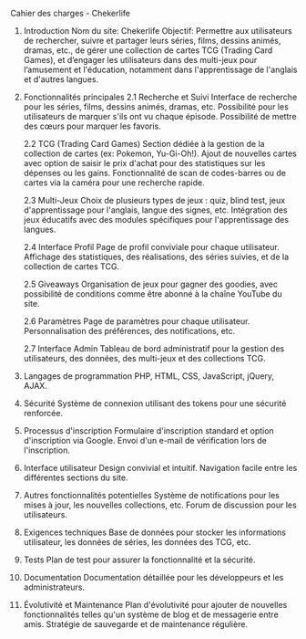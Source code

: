 Cahier des charges - Chekerlife

1. Introduction
    Nom du site: Chekerlife
    Objectif: Permettre aux utilisateurs de rechercher, suivre et partager leurs séries, films, dessins animés, dramas, etc., de gérer une collection de cartes TCG (Trading Card Games), et d’engager les utilisateurs dans des multi-jeux pour l’amusement et l'éducation, notamment dans l'apprentissage de l'anglais et d'autres langues.
2. Fonctionnalités principales
    2.1 Recherche et Suivi
    Interface de recherche pour les séries, films, dessins animés, dramas, etc.
    Possibilité pour les utilisateurs de marquer s'ils ont vu chaque épisode.
    Possibilité de mettre des cœurs pour marquer les favoris.

    2.2 TCG (Trading Card Games)
    Section dédiée à la gestion de la collection de cartes (ex: Pokemon, Yu-Gi-Oh!).
    Ajout de nouvelles cartes avec option de saisir le prix d'achat pour des statistiques sur les dépenses ou les gains.
    Fonctionnalité de scan de codes-barres ou de cartes via la caméra pour une recherche rapide.
    
    2.3 Multi-Jeux
    Choix de plusieurs types de jeux : quiz, blind test, jeux d'apprentissage pour l'anglais, langue des signes, etc.
    Intégration des jeux éducatifs avec des modules spécifiques pour l'apprentissage des langues.
    
    2.4 Interface Profil
    Page de profil conviviale pour chaque utilisateur.
    Affichage des statistiques, des réalisations, des séries suivies, et de la collection de cartes TCG.
    
    2.5 Giveaways
    Organisation de jeux pour gagner des goodies, avec possibilité de conditions comme être abonné à la chaîne YouTube du site.
    
    2.6 Paramètres
    Page de paramètres pour chaque utilisateur.
    Personnalisation des préférences, des notifications, etc.
    
    2.7 Interface Admin
    Tableau de bord administratif pour la gestion des utilisateurs, des données, des multi-jeux et des collections TCG.
3. Langages de programmation
    PHP, HTML, CSS, JavaScript, jQuery, AJAX.
4. Sécurité
    Système de connexion utilisant des tokens pour une sécurité renforcée.
5. Processus d'inscription
    Formulaire d'inscription standard et option d'inscription via Google.
    Envoi d'un e-mail de vérification lors de l'inscription.
6. Interface utilisateur
    Design convivial et intuitif.
    Navigation facile entre les différentes sections du site.
7. Autres fonctionnalités potentielles
    Système de notifications pour les mises à jour, les nouvelles collections, etc.
    Forum de discussion pour les utilisateurs.
8. Exigences techniques
    Base de données pour stocker les informations utilisateur, les données de séries, les données des TCG, etc.
9. Tests
    Plan de test pour assurer la fonctionnalité et la sécurité.
10. Documentation
     Documentation détaillée pour les développeurs et les administrateurs.
11. Évolutivité et Maintenance
     Plan d'évolutivité pour ajouter de nouvelles fonctionnalités telles qu'un système de blog et de messagerie entre amis.
     Stratégie de sauvegarde et de maintenance régulière.

